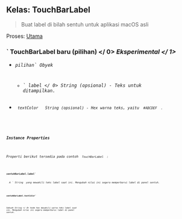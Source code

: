 ## Kelas: TouchBarLabel

> Buat label di bilah sentuh untuk aplikasi macOS asli

Proses: [ Utama](../tutorial/quick-start.md#main-process)

### ` TouchBarLabel baru (pilihan) </ 0>  <em> Eksperimental </ 1></h3>

<ul>
<li><code>pilihan` Obyek 

* ` label </ 0>  String (opsional) - Teks untuk ditampilkan.</li>
<li><code> textColor </ 0>  String (opsional) - Hex warna teks, yaitu <code> #ABCDEF </ 0> .</li>
</ul></li>
</ul>

<h3>Instance Properties</h3>

<p>Properti berikut tersedia pada contoh <code> TouchBarLabel </ 0> :</p>

<h4><code>sentuhBarLabel.label`</h4> 
  A ` String </ 0> yang mewakili teks label saat ini. Mengubah nilai ini segera memperbarui label di panel sentuh.</p>

<h4><code>sentuhBarLabel.textColor`</h4> 
  
  Sebuah  String </ 0> kode hex mewakili warna teks label saat ini. Mengubah nilai ini segera memperbarui label di panel sentuh.</p>